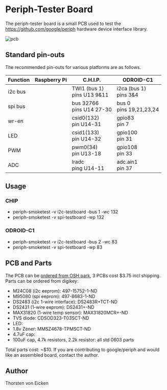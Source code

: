 Periph-Tester Board
===================

The periph-tester board is a small PCB used to test the https://github.com/google/periph
hardware device interface library.

![pcb](https://644db4de3505c40a0444-327723bce298e3ff5813fb42baeefbaa.ssl.cf1.rackcdn.com/e0db759f008a1230f58606541e16706f.png)

Standard pin-outs
-----------------
The recommended pin-outs for various platforms are as follows.

| Function | Raspberry Pi | C.H.I.P.                      | ODROID-C1                 |
| -------- | ------------ | ----------------------------- | ------------------------- |
| i2c bus  |              | TWI1 (bus 1)<br>pins U13 9&11 | i2ca (bus 1)<br>pins 3&4  |
| spi bus  |              | bus 32766<br>pins U14 27-30   | bus 0<br>pins 19,21,23,24 |
| wr-en    |              | csid0(132)<br>pin U14-31      | gpio83<br>pin 7           |
| LED      |              | csid1(133)<br>pin U14-32      | gpio100<br>pin 31         |
| PWM      |              | pwm0(34)<br>pin U13-18        | gpio108<br>pin 33         |
| ADC      |              | lradc<br>ping U14-11          | adc.ain1<br>pin 37        |

Usage
-----

### CHIP
- periph-smoketest -v i2c-testboard -bus 1 -wc 132
- periph-smoketest -v spi-testboard -wp 132

### ODROID-C1
- periph-smoketest -v i2c-testboard -bus 2 -wc 83
- periph-smoketest -v spi-testboard -wp 83

PCB and Parts
-------------
The PCB can be [ordered from OSH park](https://oshpark.com/shared_projects/Lhlb9MeB),
3 PCBs cost $3.75 incl shipping.
Parts can be ordered from digikey:
- M24C08 (i2c eeprom): 497-15752-1-ND
- M95080 (spi eeprom): 497-8683-1-ND
- DS2483 (i2c 1-wire interface): DS2483R+TCT-ND
- DS2431 (1-wire eeprom): DS2431+-ND
- MAX31820 (1-wire temp sensor): MAX31820MCR+-ND
- TVS diode: CDSOD323-T03SCT-ND
- LED:
- 1.8v Zener: MMSZ4678-TPMSCT-ND
- 4.7uF cap:
- 100uF cap, 4.7k resistors, 2.2k resistor: all std 0603 parts

Total parts cost: ~$10.
If you are contributing to google/periph and would like
an assembled board, contact the author.


Author
------
Thorsten von Eicken
